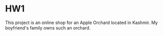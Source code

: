 # HW1

This project is an online shop for an Apple Orchard located in Kashmir. My boyfriend's family owns such an orchard.

